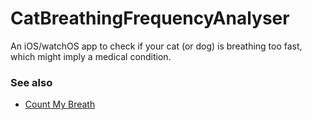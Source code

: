 # CatBreathingFrequencyAnalyser
An iOS/watchOS app to check if your cat (or dog) is breathing too fast, which might imply a medical condition.


### See also
- [Count My Breath](https://countmybreaths.com)
